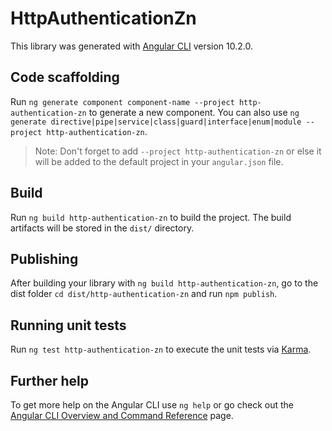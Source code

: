 # HttpAuthenticationZn

This library was generated with [Angular CLI](https://github.com/angular/angular-cli) version 10.2.0.

## Code scaffolding

Run `ng generate component component-name --project http-authentication-zn` to generate a new component. You can also use `ng generate directive|pipe|service|class|guard|interface|enum|module --project http-authentication-zn`.
> Note: Don't forget to add `--project http-authentication-zn` or else it will be added to the default project in your `angular.json` file. 

## Build

Run `ng build http-authentication-zn` to build the project. The build artifacts will be stored in the `dist/` directory.

## Publishing

After building your library with `ng build http-authentication-zn`, go to the dist folder `cd dist/http-authentication-zn` and run `npm publish`.

## Running unit tests

Run `ng test http-authentication-zn` to execute the unit tests via [Karma](https://karma-runner.github.io).

## Further help

To get more help on the Angular CLI use `ng help` or go check out the [Angular CLI Overview and Command Reference](https://angular.io/cli) page.
